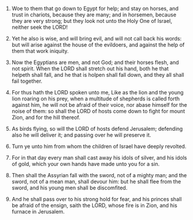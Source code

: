 1. Woe to them that go down to Egypt for help; and stay on horses,
and trust in chariots, because they are many; and in horsemen, because
they are very strong; but they look not unto the Holy One of Israel,
neither seek the LORD!

2. Yet he also is wise, and will bring evil,
and will not call back his words: but will arise against the house of
the evildoers, and against the help of them that work iniquity.

3. Now the Egyptians are men, and not God; and their horses flesh,
and not spirit. When the LORD shall stretch out his hand, both he that
helpeth shall fall, and he that is holpen shall fall down, and they
all shall fail together.

4. For thus hath the LORD spoken unto me, Like as the lion and the
young lion roaring on his prey, when a multitude of shepherds is
called forth against him, he will not be afraid of their voice, nor
abase himself for the noise of them: so shall the LORD of hosts come
down to fight for mount Zion, and for the hill thereof.

5. As birds flying, so will the LORD of hosts defend Jerusalem;
defending also he will deliver it; and passing over he will preserve
it.

6. Turn ye unto him from whom the children of Israel have deeply
revolted.

7. For in that day every man shall cast away his idols of silver,
and his idols of gold, which your own hands have made unto you for a
sin.

8. Then shall the Assyrian fall with the sword, not of a mighty man;
and the sword, not of a mean man, shall devour him: but he shall flee
from the sword, and his young men shall be discomfited.

9. And he shall pass over to his strong hold for fear, and his
princes shall be afraid of the ensign, saith the LORD, whose fire is
in Zion, and his furnace in Jerusalem.